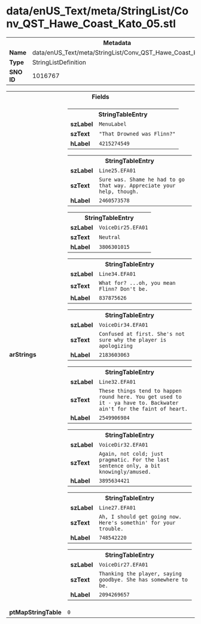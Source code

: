 <h1>data/enUS_Text/meta/StringList/Conv_QST_Hawe_Coast_Kato_05.stl</h1><table><tr><th colspan="100%">Metadata</th></tr><tr><td><b>Name</b></td><td>data/enUS_Text/meta/StringList/Conv_QST_Hawe_Coast_Kato_05.stl</td></tr><tr><td><b>Type</b></td><td>StringListDefinition</td></tr><tr><td><b>SNO ID</b></td><td>1016767</td></tr></table>

<table><tr><th colspan="100%">Fields</th></tr><tr><td><b>arStrings</b></td><td><table><tr><th colspan="100%">StringTableEntry</th></tr><tr><td><b>szLabel</b></td><td><code>MenuLabel</code></td></tr><tr><td><b>szText</b></td><td><code>"That Drowned was Flinn?"</code></td></tr><tr><td><b>hLabel</b></td><td><code>4215274549</code></td></tr></table>


<table><tr><th colspan="100%">StringTableEntry</th></tr><tr><td><b>szLabel</b></td><td><code>Line25.EFA01</code></td></tr><tr><td><b>szText</b></td><td><code>Sure was. Shame he had to go that way. Appreciate your help, though.</code></td></tr><tr><td><b>hLabel</b></td><td><code>2460573578</code></td></tr></table>


<table><tr><th colspan="100%">StringTableEntry</th></tr><tr><td><b>szLabel</b></td><td><code>VoiceDir25.EFA01</code></td></tr><tr><td><b>szText</b></td><td><code>Neutral</code></td></tr><tr><td><b>hLabel</b></td><td><code>3806301015</code></td></tr></table>


<table><tr><th colspan="100%">StringTableEntry</th></tr><tr><td><b>szLabel</b></td><td><code>Line34.EFA01</code></td></tr><tr><td><b>szText</b></td><td><code>What for? ...oh, you mean Flinn? Don't be.</code></td></tr><tr><td><b>hLabel</b></td><td><code>837875626</code></td></tr></table>


<table><tr><th colspan="100%">StringTableEntry</th></tr><tr><td><b>szLabel</b></td><td><code>VoiceDir34.EFA01</code></td></tr><tr><td><b>szText</b></td><td><code>Confused at first. She's not sure why the player is apologizing</code></td></tr><tr><td><b>hLabel</b></td><td><code>2183603063</code></td></tr></table>


<table><tr><th colspan="100%">StringTableEntry</th></tr><tr><td><b>szLabel</b></td><td><code>Line32.EFA01</code></td></tr><tr><td><b>szText</b></td><td><code>These things tend to happen round here. You get used to it - ya have to. Backwater ain't for the faint of heart.</code></td></tr><tr><td><b>hLabel</b></td><td><code>2549906984</code></td></tr></table>


<table><tr><th colspan="100%">StringTableEntry</th></tr><tr><td><b>szLabel</b></td><td><code>VoiceDir32.EFA01</code></td></tr><tr><td><b>szText</b></td><td><code>Again, not cold; just pragmatic. For the last sentence only, a bit knowingly/amused.</code></td></tr><tr><td><b>hLabel</b></td><td><code>3895634421</code></td></tr></table>


<table><tr><th colspan="100%">StringTableEntry</th></tr><tr><td><b>szLabel</b></td><td><code>Line27.EFA01</code></td></tr><tr><td><b>szText</b></td><td><code>Ah, I should get going now. Here's somethin' for your trouble.</code></td></tr><tr><td><b>hLabel</b></td><td><code>748542220</code></td></tr></table>


<table><tr><th colspan="100%">StringTableEntry</th></tr><tr><td><b>szLabel</b></td><td><code>VoiceDir27.EFA01</code></td></tr><tr><td><b>szText</b></td><td><code>Thanking the player, saying goodbye. She has somewhere to be.</code></td></tr><tr><td><b>hLabel</b></td><td><code>2094269657</code></td></tr></table>


</td></tr><tr><td><b>ptMapStringTable</b></td><td><code>0</code></td></tr></table>

